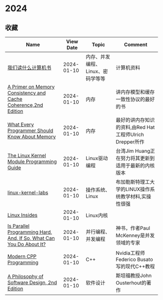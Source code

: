 # 2024
## 收藏
|Name|View Date|Topic|Comment|
|---|---|---|---|
|[我们读什么计算机书](https://kneep.github.io/cs-books/)|2024-01-10|内存、并发编程、Linux、密码学等等|计算机资料|
|[A Primer on Memory Consistency and Cache Coherence,2nd Edition](https://pages.cs.wisc.edu/~markhill/papers/primer2020_2nd_edition.pdf)|2024-01-10|内存|讲内存模型和缓存一致性协议的最好的书|
|[What Every Programmer Should Know About Memory](https://people.freebsd.org/~lstewart/articles/cpumemory.pdf)|2024-01-10|内存|最好的讲内存知识的资料,由Red Hat工程师Ulrich Drepper所作|
|[The Linux Kernel Module Programming Guide](https://sysprog21.github.io/lkmpg)|2024-01-10|Linux驱动编程|台湾Jim Huang正在努力将其更新到适用于最新的内核版本|
|[linux-kernel-labs](https://linux-kernel-labs.github.io)|2024-01-10|操作系统、Linux|布加勒斯特理工大学的LINUX操作系统教学材料,实操性很强|
|[Linux Insides](https://0xax.gitbooks.io/linux-insides)|2024-01-10|Linux内核||
|[Is Parallel Programming Hard, And, If So, What Can You Do About It?](https://mirrors.edge.kernel.org/pub/linux/kernel/people/paulmck/perfbook/perfbook.html)|2024-01-10|并行编程、并发编程|神书，作者Paul McKenney是并发领域的专家|
|[Modern CPP Programming](https://github.com/federico-busato/Modern-CPP-Programming)|2024-01-10|C++|Nvidia工程师Federico Busato写的现代C++教程|
|[A Philosophy of Software Design, 2nd Edition](https://web.stanford.edu/~ouster/cgi-bin/book.php)|2024-01-10|软件设计|斯坦福教授John Ousterhout的著作|

